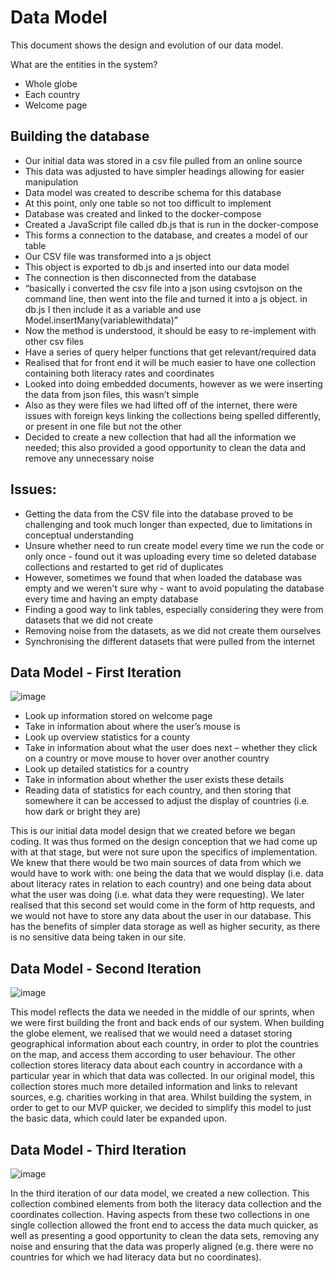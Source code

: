 # Data Model

This document shows the design and evolution of our data model.

What are the entities in the system?
*	Whole globe
*	Each country
*	Welcome page

## Building the database 

* Our initial data was stored in a csv file pulled from an online source 
* This data was adjusted to have simpler headings allowing for easier manipulation 
* Data model was created to describe schema for this database 
* At this point, only one table so not too difficult to implement 
* Database was created and linked to the docker-compose 
* Created a JavaScript file called db.js that is run in the docker-compose 
* This forms a connection to the database, and creates a model of our table 
* Our CSV file was transformed into a js object 
* This object is exported to db.js and inserted into our data model 
* The connection is then disconnected from the database 
* “basically i converted the csv file into a json using csvtojson on the command line, then went into the file and turned it into a js object. in db.js I then include it as a variable and use Model.insertMany(variablewithdata)” 
* Now the method is understood, it should be easy to re-implement with other csv files 
* Have a series of query helper functions that get relevant/required data 
* Realised that for front end it will be much easier to have one collection containing both literacy rates and coordinates 
* Looked into doing embedded documents, however as we were inserting the data from json files, this wasn’t simple 
* Also as they were files we had lifted off of the internet, there were issues with foreign keys linking the collections being spelled differently, or present in one file but not the other 
* Decided to create a new collection that had all the information we needed; this also provided a good opportunity to clean the data and remove any unnecessary noise 

## Issues: 

* Getting the data from the CSV file into the database proved to be challenging and took much longer than expected, due to limitations in conceptual understanding 
* Unsure whether need to run create model every time we run the code or only once - found out it was uploading every time so deleted database collections and restarted to get rid of duplicates 
* However, sometimes we found that when loaded the database was empty and we weren't sure why - want to avoid populating the database every time and having an empty database
* Finding a good way to link tables, especially considering they were from datasets that we did not create 
* Removing noise from the datasets, as we did not create them ourselves
* Synchronising the different datasets that were pulled from the internet

## Data Model - First Iteration
![image](https://user-images.githubusercontent.com/45073537/116996776-d82f7d80-acd3-11eb-9629-774d2931b08d.png)

*	Look up information stored on welcome page
*	Take in information about where the user’s mouse is
*	Look up overview statistics for a county
*	Take in information about what the user does next – whether they click on a country or move mouse to hover over another country
*	Look up detailed statistics for a country
*	Take in information about whether the user exists these details
*	Reading data of statistics for each country, and then storing that somewhere it can be accessed to adjust the display of countries (i.e. how dark or bright they are)

This is our initial data model design that we created before we began coding. It was thus formed on the design conception that we had come up with at that stage, but were not sure upon the specifics of implementation. We knew that there would be two main sources of data from which we would have to work with: one being the data that we would display (i.e. data about literacy rates in relation to each country) and one being data about what the user was doing (i.e. what data they were requesting). We later realised that this second set would come in the form of http requests, and we would not have to store any data about the user in our database. This has the benefits of simpler data storage
as well as higher security, as there is no sensitive data being taken in our site.

## Data Model - Second Iteration
![image](https://user-images.githubusercontent.com/45073537/117008188-5c88fd00-ace2-11eb-861b-06f52baed76d.png)

This model reflects the data we needed in the middle of our sprints, when we were first building the front and back ends of our system. When building the globe element, we realised that we would need a dataset storing geographical information about each country, in order to plot the countries on the map, and access them according to user behaviour. The other collection stores literacy data about each country in accordance with a particular year in which that data was collected. In our original model, this collection stores much more detailed information and links to relevant sources, e.g. charities working in that area. Whilst building the system, in order to get to our MVP quicker, we decided to simplify this model to just the basic data, which could later be expanded upon.

## Data Model - Third Iteration
![image](https://user-images.githubusercontent.com/45073537/117008237-6b6faf80-ace2-11eb-8271-73d8342239c8.png)

In the third iteration of our data model, we created a new collection. This collection combined elements from both the literacy data collection and the coordinates collection. Having aspects from these two collections in one single collection allowed the front end to access the data much quicker, as well as presenting a good opportunity to clean the data sets, removing any noise and ensuring that the data was properly aligned (e.g. there were no countries for which we had literacy data but no coordinates).
